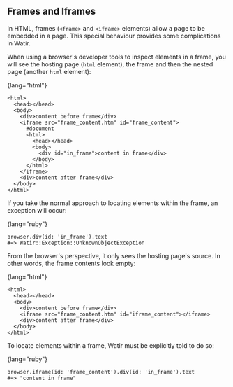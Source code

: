 ## Frames and Iframes

In HTML, frames (`<frame>` and `<iframe>` elements) allow a page to be embedded in a page. This special behaviour provides some complications in Watir.

When using a browser's developer tools to inspect elements in a frame, you will see the hosting page (`html` element), the frame and then the nested page (another `html` element):

{lang="html"}
~~~~~~~~	
<html>
  <head></head>
  <body>
    <div>content before frame</div>
    <iframe src="frame_content.htm" id="frame_content">
      #document
      <html>
        <head></head>
        <body>
          <div id="in_frame">content in frame</div>
        </body>
      </html>
    </iframe>
    <div>content after frame</div>
  </body>
</html>
~~~~~~~~

If you take the normal approach to locating elements within the frame, an exception will occur:

{lang="ruby"}
~~~~~~~~
browser.div(id: 'in_frame').text
#=> Watir::Exception::UnknownObjectException
~~~~~~~~

From the browser's perspective, it only sees the hosting page's source. In other words, the frame contents look empty:

{lang="html"}
~~~~~~~~	
<html>
  <head></head>
  <body>
    <div>content before frame</div>
    <iframe src="frame_content.htm" id="iframe_content"></iframe>
    <div>content after frame</div>
  </body>
</html>
~~~~~~~~

To locate elements within a frame, Watir must be explicitly told to do so:

{lang="ruby"}
~~~~~~~~
browser.iframe(id: 'frame_content').div(id: 'in_frame').text
#=> "content in frame"
~~~~~~~~


